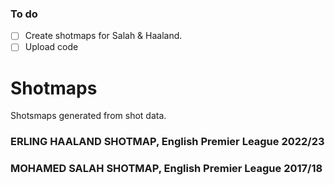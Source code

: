 ### To do
- [ ] Create shotmaps for Salah & Haaland.
- [ ] Upload code

# Shotmaps
Shotsmaps generated from shot data.

### ERLING HAALAND SHOTMAP, English Premier League 2022/23

### MOHAMED SALAH SHOTMAP, English Premier League 2017/18
